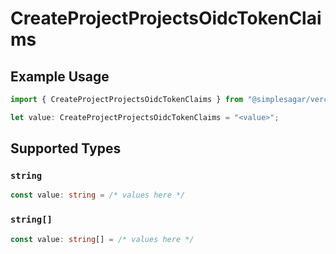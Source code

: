 # CreateProjectProjectsOidcTokenClaims

## Example Usage

```typescript
import { CreateProjectProjectsOidcTokenClaims } from "@simplesagar/vercel/models/createprojectop.js";

let value: CreateProjectProjectsOidcTokenClaims = "<value>";
```

## Supported Types

### `string`

```typescript
const value: string = /* values here */
```

### `string[]`

```typescript
const value: string[] = /* values here */
```

